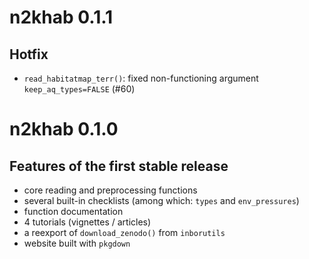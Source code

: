 # n2khab 0.1.1

## Hotfix

- `read_habitatmap_terr()`: fixed non-functioning argument `keep_aq_types=FALSE` (#60)

# n2khab 0.1.0

## Features of the first stable release

- core reading and preprocessing functions
- several built-in checklists (among which: `types` and `env_pressures`)
- function documentation
- 4 tutorials (vignettes / articles)
- a reexport of `download_zenodo()` from `inborutils`
- website built with `pkgdown`
